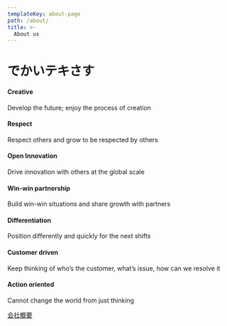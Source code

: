 ```yaml
---
templateKey: about-page
path: /about/
title: >-
  About us
---
```


# でかいテキさす

#### Creative

Develop the future; enjoy the process of creation

#### Respect

Respect others and grow to be respected by others

#### Open Innovation

Drive innovation with others at the global scale

#### Win-win partnership

Build win-win situations and share growth with partners

#### Differentiation

Position differently and quickly for the next shifts

#### Customer driven

Keep thinking of who’s the customer, what’s issue, how can we resolve it

#### Action oriented

Cannot change the world from just thinking
<div class="text-center">
<a class="button is-medium is-primary is-outlined pl5 pr5 mt3" href="/about/company/">会社概要</a>
</div>